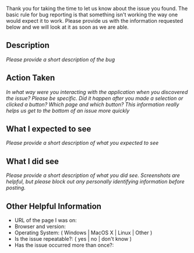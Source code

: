 Thank you for taking the time to let us know about the issue you found. The basic rule for bug reporting is that 
something isn't working the way one would expect it to work. Please provide us with the information requested 
below and we will look at it as soon as we are able.

## Description

*Please provide a short description of the bug*

## Action Taken

*In what way were you interacting with the application when you discovered the issue? Please be specific. Did it happen after you made a selection or clicked a button? Which page and which button? This information really helps us get to the bottom of an issue more quickly*

## What I expected to see

*Please provide a short description of what you expected to see*

## What I did see

*Please provide a short description of what you did see. Screenshots are helpful, but please block out any personally identifying information before posting.*

## Other Helpful Information

+ URL of the page I was on:
+ Browser and version:
+ Operating System: ( Windows | MacOS X | Linux | Other )
+ Is the issue repeatable?: ( yes | no | don't know )
+ Has the issue occurred more than once?:
